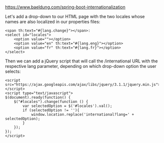 https://www.baeldung.com/spring-boot-internationalization

Let's add a drop-down to our HTML page with the two locales whose names are also localized in our properties files:
```
<span th:text="#{lang.change}"></span>:
<select id="locales">
    <option value=""></option>
    <option value="en" th:text="#{lang.eng}"></option>
    <option value="fr" th:text="#{lang.fr}"></option>
</select>
```
Then we can add a jQuery script that will call the /international URL with the respective lang parameter, depending on which drop-down option the user selects:

```
<script src="https://ajax.googleapis.com/ajax/libs/jquery/3.1.1/jquery.min.js">
</script>
<script type="text/javascript">
$(document).ready(function() {
    $("#locales").change(function () {
        var selectedOption = $('#locales').val();
        if (selectedOption != ''){
            window.location.replace('international?lang=' + selectedOption);
        }
    });
});
</script>
```

